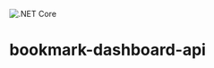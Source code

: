 ![.NET Core](https://github.com/es-hackathon/bookmark-dashboard-api/workflows/.NET%20Core/badge.svg)

# bookmark-dashboard-api
